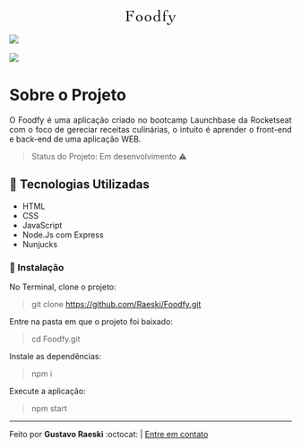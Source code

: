 <p align="center">
  <img src="public/assets/logo.png">
</p>



![](https://user-images.githubusercontent.com/46768410/87261666-74f70500-c48d-11ea-9a66-deb56a73f707.png)

![](https://user-images.githubusercontent.com/46768410/87261772-eb940280-c48d-11ea-9c1c-f4dcfa7d35fa.png)




# Sobre o Projeto
<p align="justify"> O Foodfy é uma aplicação criado no bootcamp Launchbase da Rocketseat com o foco de gereciar receitas culinárias, o intuito é aprender o front-end e back-end de uma aplicação WEB.</p>

> Status do Projeto: Em desenvolvimento :warning:

## :rocket: Tecnologias Utilizadas

 * HTML
 * CSS
 * JavaScript
 * Node.Js com Express
 * Nunjucks

### :construction_worker: Instalação

No Terminal, clone o projeto:

 > git clone https://github.com/Raeski/Foodfy.git
 
Entre na pasta em que o projeto foi baixado:

 > cd Foodfy.git
 
Instale as dependências:

 > npm i
 
Execute a aplicação:

> npm start

---

<p>Feito por <b>Gustavo Raeski</b>  :octocat: | <a href="https://www.linkedin.com/in/gustavo-raeski/">Entre em contato</a></p>

